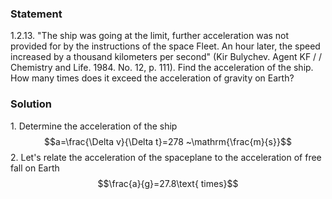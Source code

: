 ###  Statement 

$1.2.13.$ "The ship was going at the limit, further acceleration was not provided for by the instructions of the space Fleet. An hour later, the speed increased by a thousand kilometers per second" (Kir Bulychev. Agent KF / / Chemistry and Life. 1984. No. 12, p. 111). Find the acceleration of the ship. How many times does it exceed the acceleration of gravity on Earth? 

### Solution

1\. Determine the acceleration of the ship $$a=\frac{\Delta v}{\Delta t}=278 ~\mathrm{\frac{m}{s}}$$ 2\. Let's relate the acceleration of the spaceplane to the acceleration of free fall on Earth $$\frac{a}{g}=27.8\text{ times}$$ 
